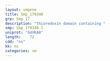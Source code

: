 ```yaml
---
layout: smgene
title: Smp_179340
grp: Smp_17
description: "thioredoxin domain containing "
smp: Smp_179340.1
uniprot: "G4VKA8"
length:    72
cdd: "ns"
kk: ns
categories: sm
---
```

